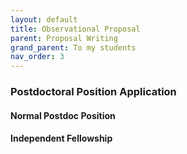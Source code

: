 ```yaml
---
layout: default
title: Observational Proposal
parent: Proposal Writing
grand_parent: To my students
nav_order: 3
---
```


### Postdoctoral Position Application

#### Normal Postdoc Position

#### Independent Fellowship
